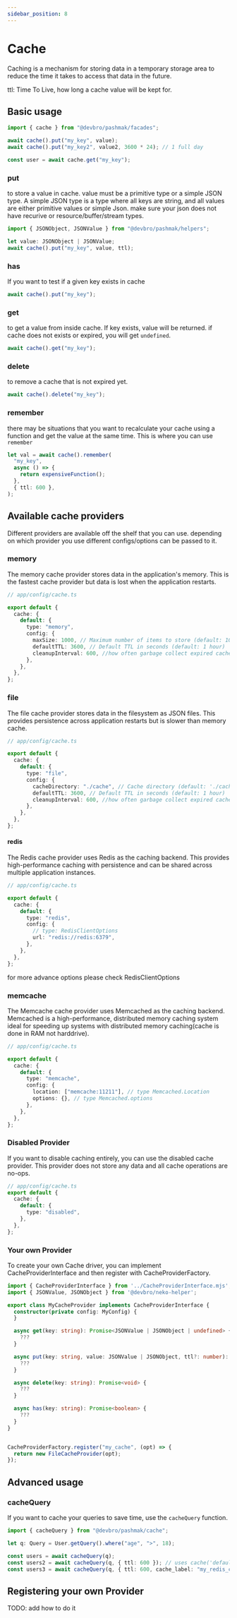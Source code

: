 ```yaml
---
sidebar_position: 8
---
```


# Cache

Caching is a mechanism for storing data in a temporary storage area to reduce the time it takes to access that data in the future.

ttl: Time To Live, how long a cache value will be kept for.

## Basic usage

```ts
import { cache } from "@devbro/pashmak/facades";

await cache().put("my_key", value);
await cache().put("my_key2", value2, 3600 * 24); // 1 full day

const user = await cache.get("my_key");
```

### put

to store a value in cache. value must be a primitive type or a simple JSON type.
A simple JSON type is a type where all keys are string, and all values are either primitive values or simple Json. make sure your json does not have recurive or resource/buffer/stream types.

```ts
import { JSONObject, JSONValue } from "@devbro/pashmak/helpers";

let value: JSONObject | JSONValue;
await cache().put("my_key", value, ttl);
```

### has

If you want to test if a given key exists in cache

```ts
await cache().put("my_key");
```

### get

to get a value from inside cache. If key exists, value will be returned.
if cache does not exists or expired, you will get `undefined`.

```ts
await cache().get("my_key");
```

### delete

to remove a cache that is not expired yet.

```ts
await cache().delete("my_key");
```

### remember

there may be situations that you want to recalculate your cache using a function and get the value at the same time. This is where you can use `remember`

```ts
let val = await cache().remember(
  "my_key",
  async () => {
    return expensiveFunction();
  },
  { ttl: 600 },
);
```

## Available cache providers

Different providers are available off the shelf that you can use. depending on which provider you use different configs/options can be passed to it.

### memory

The memory cache provider stores data in the application's memory. This is the fastest cache provider but data is lost when the application restarts.

```ts
// app/config/cache.ts

export default {
  cache: {
    default: {
      type: "memory",
      config: {
        maxSize: 1000, // Maximum number of items to store (default: 1000)
        defaultTTL: 3600, // Default TTL in seconds (default: 1 hour)
        cleanupInterval: 600, //how often garbage collect expired cache
      },
    },
  },
};
```

### file

The file cache provider stores data in the filesystem as JSON files. This provides persistence across application restarts but is slower than memory cache.

```ts
// app/config/cache.ts

export default {
  cache: {
    default: {
      type: "file",
      config: {
        cacheDirectory: "./cache", // Cache directory (default: './cache')
        defaultTTL: 3600, // Default TTL in seconds (default: 1 hour)
        cleanupInterval: 600, //how often garbage collect expired cache
      },
    },
  },
};
```

#### redis

The Redis cache provider uses Redis as the caching backend. This provides high-performance caching with persistence and can be shared across multiple application instances.

```ts
// app/config/cache.ts

export default {
  cache: {
    default: {
      type: "redis",
      config: {
        // type: RedisClientOptions
        url: "redis://redis:6379",
      },
    },
  },
};
```

for more advance options please check RedisClientOptions

### memcache

The Memcache cache provider uses Memcached as the caching backend. Memcached is a high-performance, distributed memory caching system ideal for speeding up systems with distributed memory caching(cache is done in RAM not harddrive).

```ts
// app/config/cache.ts

export default {
  cache: {
    default: {
      type: "memcache",
      config: {
        location: ["memcache:11211"], // type Memcached.Location
        options: {}, // type Memcached.options
      },
    },
  },
};
```

### Disabled Provider

If you want to disable caching entirely, you can use the disabled cache provider. This provider does not store any data and all cache operations are no-ops.

```ts
// app/config/cache.ts
export default {
  cache: {
    default: {
      type: "disabled",
    },
  },
};
```

### Your own Provider

To create your own Cache driver, you can implement CacheProviderInterface and then register with CacheProviderFactory.

```ts
import { CacheProviderInterface } from '../CacheProviderInterface.mjs';
import { JSONValue, JSONObject } from '@devbro/neko-helper';

export class MyCacheProvider implements CacheProviderInterface {
  constructor(private config: MyConfig) {
  }

  async get(key: string): Promise<JSONValue | JSONObject | undefined> {
    ???
  }

  async put(key: string, value: JSONValue | JSONObject, ttl?: number): Promise<void> {
    ???
  }

  async delete(key: string): Promise<void> {
    ???
  }

  async has(key: string): Promise<boolean> {
    ???
  }
}


CacheProviderFactory.register("my_cache", (opt) => {
  return new FileCacheProvider(opt);
});
```

## Advanced usage

### cacheQuery

If you want to cache your queries to save time, use the `cacheQuery` function.

```ts
import { cacheQuery } from "@devbro/pashmak/cache";

let q: Query = User.getQuery().where("age", ">", 18);

const users = await cacheQuery(q);
const users2 = await cacheQuery(q, { ttl: 600 }); // uses cache('default')
const users3 = await cacheQuery(q, { ttl: 600, cache_label: "my_redis_cache" }); // uses cache('my_redis_cache')
```

## Registering your own Provider
TODO: add how to do it